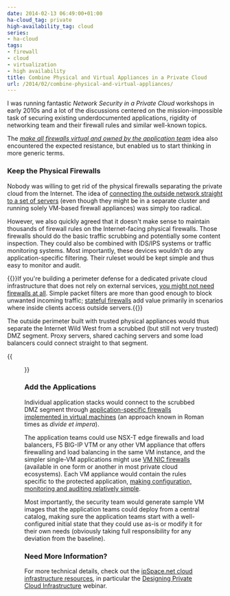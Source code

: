 ```yaml
---
date: 2014-02-13 06:49:00+01:00
ha-cloud_tag: private
high-availability_tag: cloud
series:
- ha-cloud
tags:
- firewall
- cloud
- virtualization
- high availability
title: Combine Physical and Virtual Appliances in a Private Cloud
url: /2014/02/combine-physical-and-virtual-appliances/
---
```

I was running fantastic *Network Security in a Private Cloud* workshops in early 2010s and a lot of the discussions centered on the mission-impossible task of securing existing underdocumented applications, rigidity of networking team and their firewall rules and similar well-known topics.

The [*make all firewalls virtual and owned by the application team*](/2013/11/typical-enterprise-application/) idea also encountered the expected resistance, but enabled us to start thinking in more generic terms.
<!--more-->
### Keep the Physical Firewalls

Nobody was willing to get rid of the physical firewalls separating the private cloud from the Internet. The idea of [connecting the outside network straight to a set of servers](/2013/07/cloud-as-appliance-design/) (even though they might be in a separate cluster and running solely VM-based firewall appliances) was simply too radical.

However, we also quickly agreed that it doesn't make sense to maintain thousands of firewall rules on the Internet-facing physical firewalls. Those firewalls should do the basic traffic scrubbing and potentially some content inspection. They could also be combined with IDS/IPS systems or traffic monitoring systems. Most importantly, these devices wouldn't do any application-specific filtering. Their ruleset would be kept simple and thus easy to monitor and audit.

{{<note>}}If you're building a perimeter defense for a dedicated private cloud infrastructure that does not rely on external services, [you might not need firewalls at all](/2010/08/i-dont-need-no-stinking-firewall-or-do/). Simple packet filters are more than good enough to block unwanted incoming traffic; [stateful firewalls](/2013/03/the-spectrum-of-firewall-statefulness/) add value primarily in scenarios where inside clients access outside servers.{{</note>}}

The outside perimeter built with trusted physical appliances would thus separate the Internet Wild West from a scrubbed (but still not very trusted) DMZ segment. Proxy servers, shared caching servers and some load balancers could connect straight to that segment.

{{<figure src="/2014/02/s1600-2Level_FW.png" caption="Multi-level firewalling">}}

### Add the Applications

Individual application stacks would connect to the scrubbed DMZ segment through [application-specific firewalls implemented in virtual machines](/2013/05/simplify-your-disaster-recovery-with/) (an approach known in Roman times as *divide* *et impera*).

The application teams could use NSX-T edge firewalls and load balancers, F5 BIG-IP VTM or any other VM appliance that offers firewalling and load balancing in the same VM instance, and the simpler single-VM applications might use [VM NIC firewalls](/2012/11/virtual-firewall-taxonomy/) (available in one form or another in most private cloud ecosystems). Each VM appliance would contain the rules specific to the protected application, [making configuration, monitoring and auditing relatively simple](/2013/12/omg-who-will-manage-all-those-virtual/).

Most importantly, the security team would generate sample VM images that the application teams could deploy from a central catalog, making sure the application teams start with a well-configured initial state that they could use as-is or modify it for their own needs (obviously taking full responsibility for any deviation from the baseline).

### Need More Information?

For more technical details, check out the [ipSpace.net cloud infrastructure resources](http://www.ipspace.net/Cloud), in particular the [Designing Private Cloud Infrastructure](http://www.ipspace.net/BCloud) webinar.

